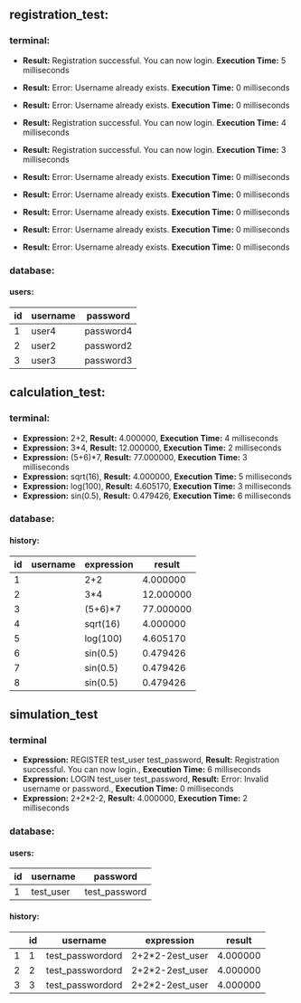 ## registration_test:

### terminal:

- **Result:** Registration successful. You can now login. **Execution Time:** 5 milliseconds

- **Result:** Error: Username already exists. **Execution Time:** 0 milliseconds

- **Result:** Error: Username already exists. **Execution Time:** 0 milliseconds

- **Result:** Registration successful. You can now login. **Execution Time:** 4 milliseconds

- **Result:** Registration successful. You can now login. **Execution Time:** 3 milliseconds

- **Result:** Error: Username already exists. **Execution Time:** 0 milliseconds

- **Result:** Error: Username already exists. **Execution Time:** 0 milliseconds

- **Result:** Error: Username already exists. **Execution Time:** 0 milliseconds

- **Result:** Error: Username already exists. **Execution Time:** 0 milliseconds

- **Result:** Error: Username already exists. **Execution Time:** 0 milliseconds

### database:

#### users:

| id | username | password |
|----|----------|----------|
| 1  | user4    | password4|
| 2  | user2    | password2|
| 3  | user3    | password3|

## calculation_test:

### terminal:

- **Expression:** 2+2, **Result:** 4.000000, **Execution Time:** 4 milliseconds
- **Expression:** 3*4, **Result:** 12.000000, **Execution Time:** 2 milliseconds
- **Expression:** (5+6)*7, **Result:** 77.000000, **Execution Time:** 3 milliseconds
- **Expression:** sqrt(16), **Result:** 4.000000, **Execution Time:** 5 milliseconds
- **Expression:** log(100), **Result:** 4.605170, **Execution Time:** 3 milliseconds
- **Expression:** sin(0.5), **Result:** 0.479426, **Execution Time:** 6 milliseconds

### database:

#### history:

| id | username | expression | result    |
|----|----------|------------|-----------|
| 1  |          | 2+2        | 4.000000  |
| 2  |          | 3*4        | 12.000000 |
| 3  |          | (5+6)*7    | 77.000000 |
| 4  |          | sqrt(16)   | 4.000000  |
| 5  |          | log(100)   | 4.605170  |
| 6  |          | sin(0.5)   | 0.479426  |
| 7  |          | sin(0.5)   | 0.479426  |
| 8  |          | sin(0.5)   | 0.479426  |

## simulation_test

### terminal

- **Expression:** REGISTER test_user test_password, **Result:** Registration successful. You can now login., **Execution Time:** 6 milliseconds
- **Expression:** LOGIN test_user test_password, **Result:** Error: Invalid username or password., **Execution Time:** 0 milliseconds
- **Expression:** 2+2*2-2, **Result:** 4.000000, **Execution Time:** 2 milliseconds

### database:

#### users:

| id | username   | password     |
|----|------------|--------------|
| 1  | test_user  | test_password|

#### history:

|    |  id | username                  | expression             |  result   |
|----|-----|---------------------------|------------------------|-----------|
| 1  |  1  |     test_passwordord      |   2+2*2-2est_user      | 4.000000  |
| 2  |  2  |     test_passwordord      |   2+2*2-2est_user      | 4.000000  |
| 3  |  3  |     test_passwordord      |   2+2*2-2est_user      | 4.000000  |